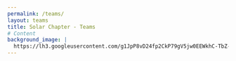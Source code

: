 ```yaml
---
permalink: /teams/
layout: teams
title: Solar Chapter - Teams
# Content
background_image: |
  https://lh3.googleusercontent.com/g1JpP8vD24fp2CkP79gV5jw0EEWkhC-TbZ-h6aWhPmxgGvm0NTbpzkt0mKRmrOsktkvBbz-m1TCn8axXMhf6I7kE4h6RulZJgt-w-yMldqRy3bdKtDL7MkVjwJuXvjdsuX778EfGpiUm6jOkGosR23D0M1sDu_rF-LRJ9n0dzKXl_ET3ql-EKvPP3ED2fPwJRb00kpnWqmBxPhPA4TVuYOoVmlRH8z_z4SVqLl41odwzRtOXeMCnaMMf2MkYHIOUPGBfW5IRIe1ESu4MvuCgWkM-ACDbfJ6U1JabGAh4WG61HV1xDn7r0E-znEcZmz8jFjtPZzDc2-VhoeiU8hDutN_V67wok9SVtWe3kpT0kXCE9LbGkztLF4B5jD8iW8netRLgMwKOAHA9_kHNM65wyphZQ6oMOr2dL1in7KVXbPnlUITaZ7JKR_t7mXiQ1GogaT31gD8edpXAmhyvSDzli-s8uDOru3mCiCEX8Rc0P7JGQUjIl1XOBAl06pk7DNHf1scXuPsj3SaJQOXK7VzCxZL2leFAeDWiw2teUl5tMRgiWHakurfX8oKakmGTa2T6le2DioAc1eG7cR1Nxzw7Hu7qRFGL5h0OlcqzMwteWfM-sTRtwTvPVZUoQ2VCoLsZ37fxal4y42KsxgVd-_JgMTPBlVQ27pd82ze0klh9eDooK9ZSuyinS3CNp2szGA=w2638-h1387-no
---
```

